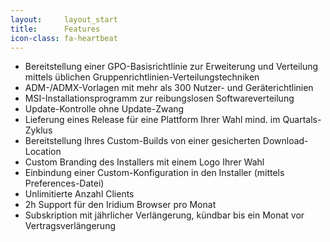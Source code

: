 ```yaml
---
layout:		layout_start
title:		Features
icon-class: fa-heartbeat
---
```

- Bereitstellung einer GPO-Basisrichtlinie zur Erweiterung und Verteilung mittels üblichen Gruppenrichtlinien-Verteilungstechniken
- ADM-/ADMX-Vorlagen mit mehr als 300 Nutzer- und Geräterichtlinien
- MSI-Installationsprogramm zur reibungslosen Softwareverteilung
- Update-Kontrolle ohne Update-Zwang
- Lieferung eines Release für eine Plattform Ihrer Wahl mind. im Quartals-Zyklus
- Bereitstellung Ihres Custom-Builds von einer gesicherten Download-Location
- Custom Branding des Installers mit einem Logo Ihrer Wahl
- Einbindung einer Custom-Konfiguration in den Installer (mittels Preferences-Datei)
- Unlimitierte Anzahl Clients
- 2h Support für den Iridium Browser pro Monat
- Subskription mit jährlicher Verlängerung, kündbar bis ein Monat vor Vertragsverlängerung
